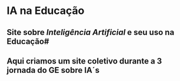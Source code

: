 # IA na Educação
## Site sobre *Inteligência Artificial* e seu uso na Educação#
## Aqui criamos um site coletivo durante a 3 jornada do GE sobre IA´s
